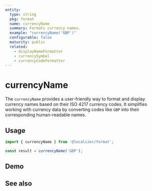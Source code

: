 ```yaml
---
entity:
  type: string
  pkg: format
  name: currencyName
  summary: Formats currency names.
  example: "currencyName('GBP')"
  configurable: false
  maturity: public
  related:
    - displayNameFormatter
    - currencySymbol
    - currencyCodeFormatter
---
```


# currencyName <Package name="format"/>

The `currencyName` provides a user-friendly way to format and display currency names based on their ISO 4217 currency codes. It simplifies working with currency data by converting codes like `GBP` into their corresponding human-readable names.

## Usage

```typescript twoslash
import { currencyName } from '@localizer/format';

const result = currencyName('GBP');
```

## Demo

<script setup>
  import { ref } from 'vue';
  import { NFormItem } from 'naive-ui/es/form';
  import { NSelect } from 'naive-ui/es/select';
  import { currencyName } from '@localizer/format';

  const unit = ref('GBP');

  const unitOptions = Intl.supportedValuesOf('currency').map(currency => ({label: `${currency} - ${currencyName(currency).localize('en-US')}`, value: currency}));

</script>

<EntityDemo :args="[unit]">

<NFormItem label="Currency"><NSelect filterable v-model:value="unit" :options="unitOptions"/></NFormItem>

</EntityDemo>

## See also

<Entities />
